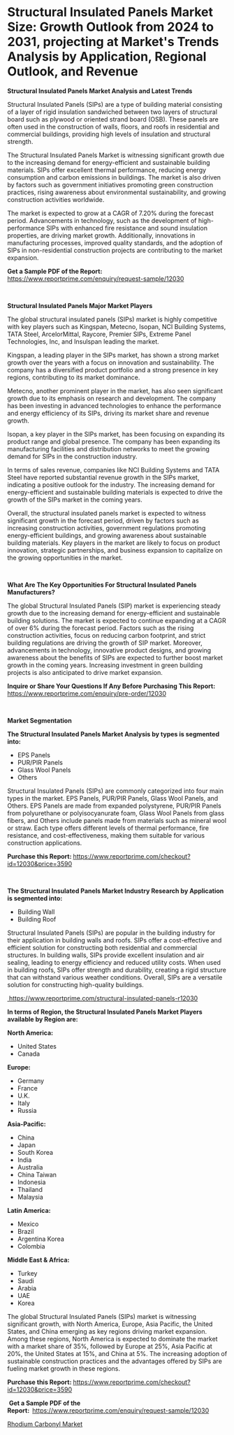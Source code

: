 <p><h1>Structural Insulated Panels Market Size: Growth Outlook from 2024 to 2031, projecting at Market's Trends Analysis by Application, Regional Outlook, and Revenue</h1></p><p><strong>Structural Insulated Panels Market Analysis and Latest Trends</strong></p>
<p><p>Structural Insulated Panels (SIPs) are a type of building material consisting of a layer of rigid insulation sandwiched between two layers of structural board such as plywood or oriented strand board (OSB). These panels are often used in the construction of walls, floors, and roofs in residential and commercial buildings, providing high levels of insulation and structural strength.</p><p>The Structural Insulated Panels Market is witnessing significant growth due to the increasing demand for energy-efficient and sustainable building materials. SIPs offer excellent thermal performance, reducing energy consumption and carbon emissions in buildings. The market is also driven by factors such as government initiatives promoting green construction practices, rising awareness about environmental sustainability, and growing construction activities worldwide.</p><p>The market is expected to grow at a CAGR of 7.20% during the forecast period. Advancements in technology, such as the development of high-performance SIPs with enhanced fire resistance and sound insulation properties, are driving market growth. Additionally, innovations in manufacturing processes, improved quality standards, and the adoption of SIPs in non-residential construction projects are contributing to the market expansion.</p></p>
<p><strong>Get a Sample PDF of the Report:&nbsp;</strong> <a href="https://www.reportprime.com/enquiry/request-sample/12030">https://www.reportprime.com/enquiry/request-sample/12030</a></p>
<p>&nbsp;</p>
<p><strong>Structural Insulated Panels Major Market Players</strong></p>
<p><p>The global structural insulated panels (SIPs) market is highly competitive with key players such as Kingspan, Metecno, Isopan, NCI Building Systems, TATA Steel, ArcelorMittal, Raycore, Premier SIPs, Extreme Panel Technologies, Inc, and Insulspan leading the market.</p><p>Kingspan, a leading player in the SIPs market, has shown a strong market growth over the years with a focus on innovation and sustainability. The company has a diversified product portfolio and a strong presence in key regions, contributing to its market dominance.</p><p>Metecno, another prominent player in the market, has also seen significant growth due to its emphasis on research and development. The company has been investing in advanced technologies to enhance the performance and energy efficiency of its SIPs, driving its market share and revenue growth.</p><p>Isopan, a key player in the SIPs market, has been focusing on expanding its product range and global presence. The company has been expanding its manufacturing facilities and distribution networks to meet the growing demand for SIPs in the construction industry.</p><p>In terms of sales revenue, companies like NCI Building Systems and TATA Steel have reported substantial revenue growth in the SIPs market, indicating a positive outlook for the industry. The increasing demand for energy-efficient and sustainable building materials is expected to drive the growth of the SIPs market in the coming years.</p><p>Overall, the structural insulated panels market is expected to witness significant growth in the forecast period, driven by factors such as increasing construction activities, government regulations promoting energy-efficient buildings, and growing awareness about sustainable building materials. Key players in the market are likely to focus on product innovation, strategic partnerships, and business expansion to capitalize on the growing opportunities in the market.</p></p>
<p>&nbsp;</p>
<p><strong>What Are The Key Opportunities For Structural Insulated Panels Manufacturers?</strong></p>
<p><p>The global Structural Insulated Panels (SIP) market is experiencing steady growth due to the increasing demand for energy-efficient and sustainable building solutions. The market is expected to continue expanding at a CAGR of over 6% during the forecast period. Factors such as the rising construction activities, focus on reducing carbon footprint, and strict building regulations are driving the growth of SIP market. Moreover, advancements in technology, innovative product designs, and growing awareness about the benefits of SIPs are expected to further boost market growth in the coming years. Increasing investment in green building projects is also anticipated to drive market expansion.</p></p>
<p><strong>Inquire or Share Your Questions If Any Before Purchasing This Report:</strong> <a href="https://www.reportprime.com/enquiry/pre-order/12030">https://www.reportprime.com/enquiry/pre-order/12030</a></p>
<p>&nbsp;</p>
<p><strong>Market Segmentation</strong></p>
<p><strong>The Structural Insulated Panels Market Analysis by types is segmented into:</strong></p>
<p><ul><li>EPS Panels</li><li>PUR/PIR Panels</li><li>Glass Wool Panels</li><li>Others</li></ul></p>
<p><p>Structural Insulated Panels (SIPs) are commonly categorized into four main types in the market. EPS Panels, PUR/PIR Panels, Glass Wool Panels, and Others. EPS Panels are made from expanded polystyrene, PUR/PIR Panels from polyurethane or polyisocyanurate foam, Glass Wool Panels from glass fibers, and Others include panels made from materials such as mineral wool or straw. Each type offers different levels of thermal performance, fire resistance, and cost-effectiveness, making them suitable for various construction applications.</p></p>
<p><strong>Purchase this Report:&nbsp;</strong><a href="https://www.reportprime.com/checkout?id=12030&price=3590">https://www.reportprime.com/checkout?id=12030&price=3590</a></p>
<p>&nbsp;</p>
<p><strong>The Structural Insulated Panels Market Industry Research by Application is segmented into:</strong></p>
<p><ul><li>Building Wall</li><li>Building Roof</li></ul></p>
<p><p>Structural Insulated Panels (SIPs) are popular in the building industry for their application in building walls and roofs. SIPs offer a cost-effective and efficient solution for constructing both residential and commercial structures. In building walls, SIPs provide excellent insulation and air sealing, leading to energy efficiency and reduced utility costs. When used in building roofs, SIPs offer strength and durability, creating a rigid structure that can withstand various weather conditions. Overall, SIPs are a versatile solution for constructing high-quality buildings.</p></p>
<p><a href="https://www.reportprime.com/structural-insulated-panels-r12030">&nbsp;https://www.reportprime.com/structural-insulated-panels-r12030</a></p>
<p><strong>In terms of Region, the Structural Insulated Panels Market Players available by Region are:</strong></p>
<p>
    <p> <strong> North America: </strong>
        <ul>
            <li>United States</li>
            <li>Canada</li>
        </ul>
        </p> 
    <p> <strong> Europe: </strong>
        <ul>
            <li>Germany</li>
            <li>France</li>
            <li>U.K.</li>
            <li>Italy</li>
            <li>Russia</li>
        </ul>
        </p> 
    <p> <strong> Asia-Pacific: </strong>
        <ul>
            <li>China</li>
            <li>Japan</li>
            <li>South Korea</li>
            <li>India</li>
            <li>Australia</li>
            <li>China Taiwan</li>
            <li>Indonesia</li>
            <li>Thailand</li>
            <li>Malaysia</li>
        </ul>
        </p> 
    <p> <strong> Latin America: </strong>
        <ul>
            <li>Mexico</li>
            <li>Brazil</li>
            <li>Argentina Korea</li>
            <li>Colombia</li>
        </ul>
        </p> 
    <p> <strong> Middle East & Africa: </strong>
        <ul>
            <li>Turkey</li>
            <li>Saudi</li>
            <li>Arabia</li>
            <li>UAE</li>
            <li>Korea</li>
        </ul>
    </p>
    </p>
<p><p>The global Structural Insulated Panels (SIPs) market is witnessing significant growth, with North America, Europe, Asia Pacific, the United States, and China emerging as key regions driving market expansion. Among these regions, North America is expected to dominate the market with a market share of 35%, followed by Europe at 25%, Asia Pacific at 20%, the United States at 15%, and China at 5%. The increasing adoption of sustainable construction practices and the advantages offered by SIPs are fueling market growth in these regions.</p></p>
<p><strong>Purchase this Report: </strong><a href="https://www.reportprime.com/checkout?id=12030&price=3590">https://www.reportprime.com/checkout?id=12030&price=3590</a></p>
<p>&nbsp;<strong>Get a Sample PDF of the Report:&nbsp;&nbsp;</strong><a href="https://www.reportprime.com/enquiry/request-sample/12030">https://www.reportprime.com/enquiry/request-sample/12030</a></p>
<p><strong></strong></p>
<p><p><a href="https://github.com/ElmoRunolfsson2023/Market-Research-Report-List-1/blob/main/rhodium-carbonyl-market.md">Rhodium Carbonyl Market</a></p></p>